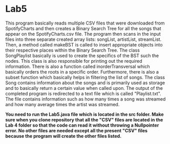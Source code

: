 # Lab5

This program basically reads multiple CSV files that were downloaded from 
SpotifyCharts and then creates a Binary Search Tree for all the songs that appear
on the SpotifyCharts.csv file. The program then scans in the input files into three
separate created array lists: songList, artistList, streamList. Then, a method
called makeBST is called to insert appropriate objects into their respective places
within the Binary Search Tree. The class SongPlaylist basically is used to create
the specifics of the BST such the nodes. This class is also responsible for printing
out the required information. There is also a function called inorderTransversal
which basically orders the roots in a specific order. Furthermore, there is also
a subset function which basically helps in filtering the list of songs. The class
Song contains information about the songs and is primarily used as storage
and to basically return a certain value when called upon. The output of the completed program
is redirected to a text file which is called "Playlist.txt". The file contains
information such as how many times a song was streamed and how many average times the 
artist was streamed.

**You need to run the Lab5.java file which is located in the src folder. Make sure when you clone repository that all the "CSV" files are located in the Lab 4 folder so that the code can read it without throwing a Nullpointer error. No other files are needed except all the present "CSV" files because the program will create the other files listed.**
